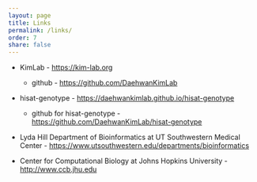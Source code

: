 ```yaml
---
layout: page
title: Links 
permalink: /links/
order: 7
share: false
---
```


* KimLab - <https://kim-lab.org>
  * github - <https://github.com/DaehwanKimLab>
* hisat-genotype - <https://daehwankimlab.github.io/hisat-genotype>
  * github for hisat-genotype - <https://github.com/DaehwanKimLab/hisat-genotype>

* Lyda Hill Department of Bioinformatics at UT Southwestern Medical Center - <https://www.utsouthwestern.edu/departments/bioinformatics>

* Center for Computational Biology at Johns Hopkins University - <http://www.ccb.jhu.edu> 

